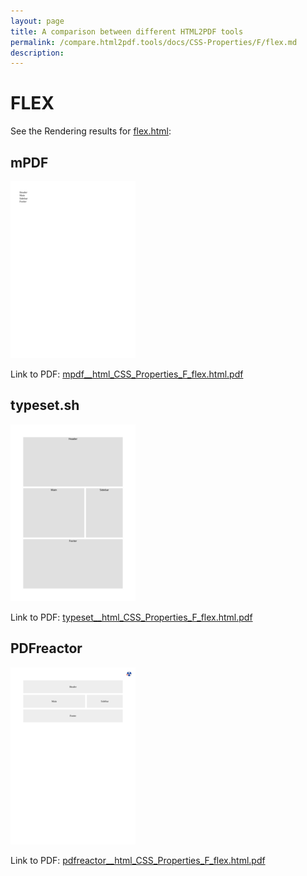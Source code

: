 ```yaml
---
layout: page
title: A comparison between different HTML2PDF tools
permalink: /compare.html2pdf.tools/docs/CSS-Properties/F/flex.md
description: 
---
```


# FLEX

See the Rendering results for [flex.html](/html/CSS%20Properties/F/flex.html):

## mPDF
![](mpdf__html_CSS_Properties_F_flex.html.png) 

Link to PDF: [mpdf__html_CSS_Properties_F_flex.html.pdf](mpdf__html_CSS_Properties_F_flex.html.pdf)

## typeset.sh
![](typeset__html_CSS_Properties_F_flex.html.png) 

Link to PDF: [typeset__html_CSS_Properties_F_flex.html.pdf](typeset__html_CSS_Properties_F_flex.html.pdf)

## PDFreactor
![](pdfreactor__html_CSS_Properties_F_flex.html.png) 

Link to PDF: [pdfreactor__html_CSS_Properties_F_flex.html.pdf](pdfreactor__html_CSS_Properties_F_flex.html.pdf)

